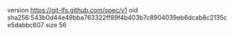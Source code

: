 version https://git-lfs.github.com/spec/v1
oid sha256:543b0d44e49bba763322ff89f4b403b7c8904039eb6dcab8c2135ce5dabbc607
size 56
